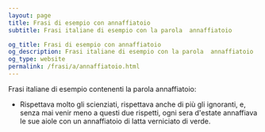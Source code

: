```yaml
---
layout: page
title: Frasi di esempio con annaffiatoio 
subtitle: Frasi italiane di esempio con la parola  annaffiatoio

og_title: Frasi di esempio con annaffiatoio 
og_description: Frasi italiane di esempio con la parola  annaffiatoio
og_type: website
permalink: /frasi/a/annaffiatoio.html
---
```


Frasi italiane di esempio contenenti la parola annaffiatoio:


- Rispettava molto gli scienziati, rispettava anche di più gli ignoranti, e, senza mai venir meno a questi due rispetti, ogni sera d'estate annaffiava le sue aiole con un annaffiatoio di latta verniciato di verde.

